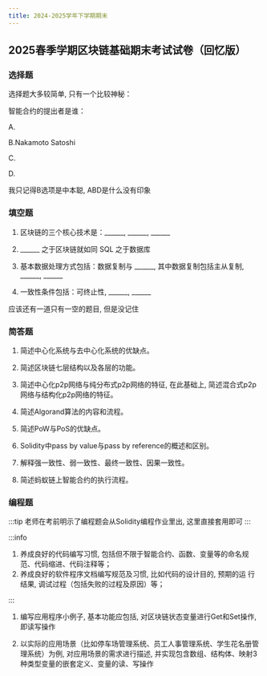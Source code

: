 ```yaml
---
title: 2024-2025学年下学期期末
---
```

## 2025春季学期区块链基础期末考试试卷（回忆版）

### 选择题

选择题大多较简单, 只有一个比较神秘：

智能合约的提出者是谁：

A.

B.Nakamoto Satoshi

C.

D.

我只记得B选项是中本聪, ABD是什么没有印象

### 填空题

1. 区块链的三个核心技术是：______, ______, ______

2. ______ 之于区块链就如同 SQL 之于数据库

3. 基本数据处理方式包括：数据复制与 ______, 其中数据复制包括主从复制, ______, ______

4. 一致性条件包括：可终止性, ______, ______

应该还有一道只有一空的题目, 但是没记住

### 简答题  

1. 简述中心化系统与去中心化系统的优缺点。

2. 简述区块链七层结构以及各层的功能。

3. 简述中心化p2p网络与纯分布式p2p网络的特征, 在此基础上, 简述混合式p2p网络与结构化p2p网络的特征。

4. 简述Algorand算法的内容和流程。

5. 简述PoW与PoS的优缺点。

6. Solidity中pass by value与pass by reference的概述和区别。

7. 解释强一致性、弱一致性、最终一致性、因果一致性。

8. 简述蚂蚁链上智能合约的执行流程。

### 编程题

:::tip
老师在考前明示了编程题会从Solidity编程作业里出, 这里直接套用即可
:::

:::info

1. 养成良好的代码编写习惯, 包括但不限于智能合约、函数、变量等的命名规
范、代码缩进、代码注释等；
2. 养成良好的软件程序文档编写规范及习惯, 比如代码的设计目的, 预期的运
行结果, 调试过程（包括失败的过程及原因）等；

:::

1. 编写应用程序小例子, 基本功能应包括, 对区块链状态变量进行Get和Set操作, 即读写操作

2. 以实际的应用场景（比如停车场管理系统、员工人事管理系统、学生花名册管理系统）为例, 对应用场景的需求进行描述, 并实现包含数组、结构体、映射3种类型变量的嵌套定义、变量的读、写操作
